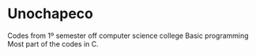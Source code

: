 # Unochapeco
Codes from  1º semester off computer science college
Basic programming
Most part of the codes in C.

